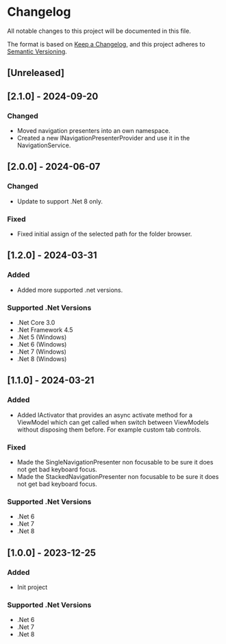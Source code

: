 # Changelog

All notable changes to this project will be documented in this file.

The format is based on [Keep a Changelog](https://keepachangelog.com/en/1.1.0/),
and this project adheres to [Semantic Versioning](https://semver.org/spec/v2.0.0.html).

## [Unreleased]

## [2.1.0] - 2024-09-20
### Changed
- Moved navigation presenters into an own namespace.
- Created a new INavigationPresenterProvider and use it in the NavigationService.

## [2.0.0] - 2024-06-07
### Changed
- Update to support .Net 8 only.
### Fixed
- Fixed initial assign of the selected path for the folder browser.

## [1.2.0] - 2024-03-31
### Added
- Added more supported .net versions.
### Supported .Net Versions
- .Net Core 3.0
- .Net Framework 4.5
- .Net 5 (Windows)
- .Net 6 (Windows)
- .Net 7 (Windows)
- .Net 8 (Windows)

## [1.1.0] - 2024-03-21
### Added
- Added IActivator that provides an async activate method for a ViewModel which can get called when switch between ViewModels without disposing them before. For example custom tab controls.
### Fixed
- Made the SingleNavigationPresenter non focusable to be sure it does not get bad keyboard focus.
- Made the StackedNavigationPresenter non focusable to be sure it does not get bad keyboard focus.
### Supported .Net Versions
- .Net 6
- .Net 7
- .Net 8

## [1.0.0] - 2023-12-25
### Added
- Init project
### Supported .Net Versions
- .Net 6
- .Net 7
- .Net 8
